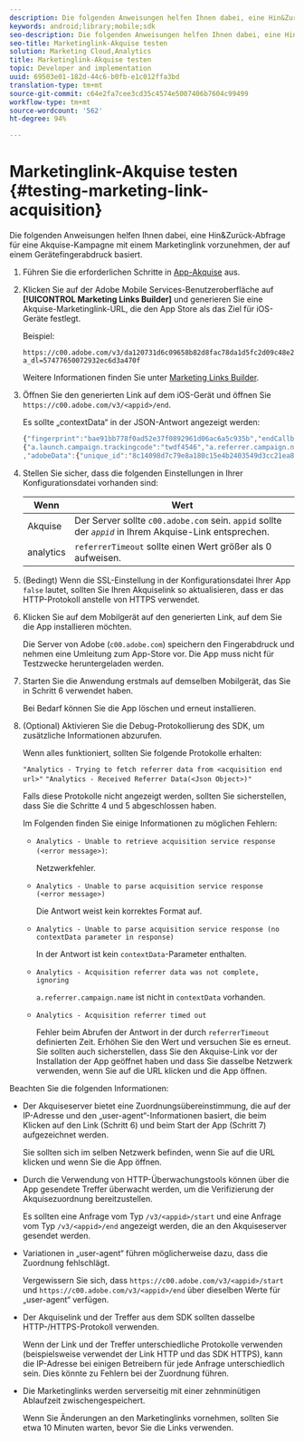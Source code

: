 ```yaml
---
description: Die folgenden Anweisungen helfen Ihnen dabei, eine Hin&Zurück-Abfrage für eine Akquise-Kampagne mit einem Marketinglink vorzunehmen, der auf einem Gerätefingerabdruck basiert.
keywords: android;library;mobile;sdk
seo-description: Die folgenden Anweisungen helfen Ihnen dabei, eine Hin&Zurück-Abfrage für eine Akquise-Kampagne mit einem Marketinglink vorzunehmen, der auf einem Gerätefingerabdruck basiert.
seo-title: Marketinglink-Akquise testen
solution: Marketing Cloud,Analytics
title: Marketinglink-Akquise testen
topic: Developer and implementation
uuid: 69503e01-182d-44c6-b0fb-e1c012ffa3bd
translation-type: tm+mt
source-git-commit: c64e2fa7cee3cd35c4574e5007406b7604c99499
workflow-type: tm+mt
source-wordcount: '562'
ht-degree: 94%

---
```



# Marketinglink-Akquise testen {#testing-marketing-link-acquisition}

Die folgenden Anweisungen helfen Ihnen dabei, eine Hin&amp;Zurück-Abfrage für eine Akquise-Kampagne mit einem Marketinglink vorzunehmen, der auf einem Gerätefingerabdruck basiert.

1. Führen Sie die erforderlichen Schritte in [App-Akquise](/help/ios/acquisition-main/acquisition.md) aus.
1. Klicken Sie auf der Adobe Mobile Services-Benutzeroberfläche auf **[!UICONTROL Marketing Links Builder]** und generieren Sie eine Akquise-Marketinglink-URL, die den App Store als das Ziel für iOS-Geräte festlegt.

   Beispiel:

   ```
   https://c00.adobe.com/v3/da120731d6c09658b82d8fac78da1d5fc2d09c48e21b3a55f9e2d7344e08425d/start?a_dl=57477650072932ec6d3a470f
   ```

   Weitere Informationen finden Sie unter [Marketing Links Builder](/help/using/acquisition-main/c-marketing-links-builder/c-marketing-links-builder.md).


1. Öffnen Sie den generierten Link auf dem iOS-Gerät und öffnen Sie `https://c00.adobe.com/v3/<appid>/end`.

   Es sollte „contextData“ in der JSON-Antwort angezeigt werden:

   ```js
   {"fingerprint":"bae91bb778f0ad52e37f0892961d06ac6a5c935b","endCallbacks":["***"],"timestamp":1464301217,"appguid":"da120731d6c09658b82d8fac78da1d5fc2d09c48e21b3a55f9e2d7344e08425d","contextData":
   {"a.launch.campaign.trackingcode":"twdf4546","a.referrer.campaign.name":"iOS Demo","a.referrer.campaign.trackingcode":"twdf4546"}
   ,"adobeData":{"unique_id":"8c14098d7c79e8a180c15e4b2403549d3cc21ea8","deeplinkid":"57477650072932ec6d3a470f"}}
   ```

1. Stellen Sie sicher, dass die folgenden Einstellungen in Ihrer Konfigurationsdatei vorhanden sind:

   | Wenn | Wert |
   |--- |--- |
   | Akquise | Der Server sollte `c00.adobe.com` sein. `appid` sollte der *`appid`* in Ihrem Akquise-Link entsprechen. |
   | analytics | `referrerTimeout` sollte einen Wert größer als 0 aufweisen. |

1. (Bedingt) Wenn die SSL-Einstellung in der Konfigurationsdatei Ihrer App `false` lautet, sollten Sie Ihren Akquiselink so aktualisieren, dass er das HTTP-Protokoll anstelle von HTTPS verwendet.
1. Klicken Sie auf dem Mobilgerät auf den generierten Link, auf dem Sie die App installieren möchten.

   Die Server von Adobe (`c00.adobe.com`) speichern den Fingerabdruck und nehmen eine Umleitung zum App-Store vor. Die App muss nicht für Testzwecke heruntergeladen werden.
1. Starten Sie die Anwendung erstmals auf demselben Mobilgerät, das Sie in Schritt 6 verwendet haben.

   Bei Bedarf können Sie die App löschen und erneut installieren.
1. (Optional) Aktivieren Sie die Debug-Protokollierung des SDK, um zusätzliche Informationen abzurufen.

   Wenn alles funktioniert, sollten Sie folgende Protokolle erhalten:

   `"Analytics - Trying to fetch referrer data from <acquisition end url>"`
   `"Analytics - Received Referrer Data(<Json Object>)"`

   Falls diese Protokolle nicht angezeigt werden, sollten Sie sicherstellen, dass Sie die Schritte 4 und 5 abgeschlossen haben.

   Im Folgenden finden Sie einige Informationen zu möglichen Fehlern:

   * `Analytics - Unable to retrieve acquisition service response (<error message>)`:

      Netzwerkfehler.

   * `Analytics - Unable to parse acquisition service response (<error message>)`

      Die Antwort weist kein korrektes Format auf.

   * `Analytics - Unable to parse acquisition service response (no contextData parameter in response)`

      In der Antwort ist kein `contextData`-Parameter enthalten.

   * `Analytics - Acquisition referrer data was not complete, ignoring`

      `a.referrer.campaign.name` ist nicht in `contextData` vorhanden.

   * `Analytics - Acquisition referrer timed out`

      Fehler beim Abrufen der Antwort in der durch `referrerTimeout` definierten Zeit. Erhöhen Sie den Wert und versuchen Sie es erneut. Sie sollten auch sicherstellen, dass Sie den Akquise-Link vor der Installation der App geöffnet haben und dass Sie dasselbe Netzwerk verwenden, wenn Sie auf die URL klicken und die App öffnen.

Beachten Sie die folgenden Informationen:

* Der Akquiseserver bietet eine Zuordnungsübereinstimmung, die auf der IP-Adresse und den „user-agent“-Informationen basiert, die beim Klicken auf den Link (Schritt 6) und beim Start der App (Schritt 7) aufgezeichnet werden.

   Sie sollten sich im selben Netzwerk befinden, wenn Sie auf die URL klicken und wenn Sie die App öffnen.

* Durch die Verwendung von HTTP-Überwachungstools können über die App gesendete Treffer überwacht werden, um die Verifizierung der Akquisezuordnung bereitzustellen.

   Es sollten eine Anfrage vom Typ `/v3/<appid>/start` und eine Anfrage vom Typ `/v3/<appid>/end` angezeigt werden, die an den Akquiseserver gesendet werden.

* Variationen in „user-agent“ führen möglicherweise dazu, dass die Zuordnung fehlschlägt.

   Vergewissern Sie sich, dass `https://c00.adobe.com/v3/<appid>/start` und `https://c00.adobe.com/v3/<appid>/end` über dieselben Werte für „user-agent“ verfügen.

* Der Akquiselink und der Treffer aus dem SDK sollten dasselbe HTTP-/HTTPS-Protokoll verwenden.

   Wenn der Link und der Treffer unterschiedliche Protokolle verwenden (beispielsweise verwendet der Link HTTP und das SDK HTTPS), kann die IP-Adresse bei einigen Betreibern für jede Anfrage unterschiedlich sein. Dies könnte zu Fehlern bei der Zuordnung führen.

* Die Marketinglinks werden serverseitig mit einer zehnminütigen Ablaufzeit zwischengespeichert.

   Wenn Sie Änderungen an den Marketinglinks vornehmen, sollten Sie etwa 10 Minuten warten, bevor Sie die Links verwenden.